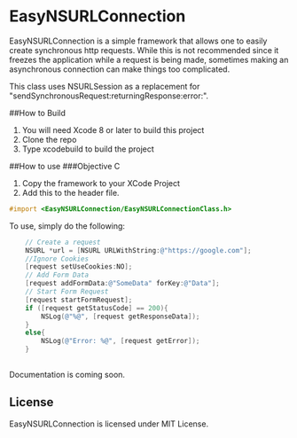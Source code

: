 # EasyNSURLConnection

EasyNSURLConnection is a simple framework that allows one to easily create synchronous http requests. While this is not recommended since it freezes the application while a request is being made, sometimes making an asynchronous connection can make things too complicated.

This class uses NSURLSession as a replacement for "sendSynchronousRequest:returningResponse:error:".


##How to Build
1. You will need Xcode 8 or later to build this project
2. Clone the repo
3. Type xcodebuild to build the project

##How to use 
###Objective C
1. Copy the framework to your XCode Project
2. Add this to the header file.
```objective-c
#import <EasyNSURLConnection/EasyNSURLConnectionClass.h>
```

To use, simply do the following:
```objective-c
	// Create a request
	NSURL *url = [NSURL URLWithString:@"https://google.com"];
    //Ignore Cookies
    [request setUseCookies:NO];
	// Add Form Data
	[request addFormData:@"SomeData" forKey:@"Data"];
	// Start Form Request
	[request startFormRequest];
	if ([request getStatusCode] == 200){
		NSLog(@"%@", [request getResponseData]);
	}
	else{
		NSLog(@"Error: %@", [request getError]);
	}
	
```
Documentation is coming soon.
## License

EasyNSURLConnection is licensed under MIT License.

